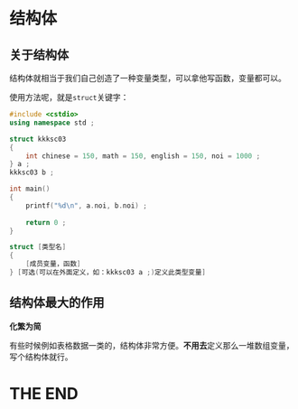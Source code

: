 # 结构体

## 关于结构体

结构体就相当于我们自己创造了一种变量类型，可以拿他写函数，变量都可以。

使用方法呢，就是`struct`关键字：

```cpp
#include <cstdio>
using namespace std ;

struct kkksc03
{
    int chinese = 150, math = 150, english = 150, noi = 1000 ;
} a ;
kkksc03 b ;

int main()
{
    printf("%d\n", a.noi, b.noi) ;
    
    return 0 ;
}
```

```cpp
struct [类型名]
{
    [成员变量，函数]
} [可选(可以在外面定义，如：kkksc03 a ;)定义此类型变量]
```

## 结构体最大的作用

**化繁为简**

有些时候例如表格数据一类的，结构体非常方便。**不用去**定义那么一堆数组变量，写个结构体就行。

# THE END
